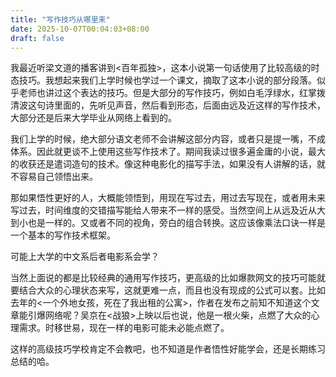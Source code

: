```yaml
---
title: "写作技巧从哪里来"
date: 2025-10-07T00:04:03+08:00
draft: false
---
```


我最近听梁文道的播客讲到<百年孤独>，这本小说第一句话使用了比较高级的时态技巧。我想起来我们上学时候也学过一个课文，摘取了这本小说的部分段落。似乎老师也讲过这个表达的技巧。但是大部分的写作技巧，例如白毛浮绿水，红掌拨清波这句诗里面的，先听见声音，然后看到形态，后面由远及近这样的写作技术，大部分还是后来大学毕业从网络上看到的。

我们上学的时候，绝大部分语文老师不会讲解这部分内容，或者只是提一嘴，不成体系。因此就更谈不上使用这些写作技术了。期间我读过很多遍金庸的小说，最大的收获还是遣词造句的技术。像这种电影化的描写手法，如果没有人讲解的话，就不容易自己领悟出来。

那如果悟性更好的人，大概能领悟到，用现在写过去，用过去写现在，或者用未来写过去，时间维度的交错描写能给人带来不一样的感受。当然空间上从远及近从大到小也是一样的。又或者不同的视角，旁白的组合转换。这应该像乘法口诀一样是一个基本的写作技术框架。

可能上大学的中文系后者电影系会学？

当然上面说的都是比较经典的通用写作技巧，更高级的比如爆款网文的技巧可能就要结合大众的心理状态来写，这就更难一点，而且也没有现成的公式可以套。比如去年的<一个外地女孩，死在了我出租的公寓>，作者在发布之前知不知道这个文章能引爆网络呢？吴京在<战狼>上映以后也说，他是一根火柴，点燃了大众的心理需求。时移世易，现在一样的电影可能未必能点燃了。

这样的高级技巧学校肯定不会教吧，也不知道是作者悟性好能学会，还是长期练习总结的哈。
